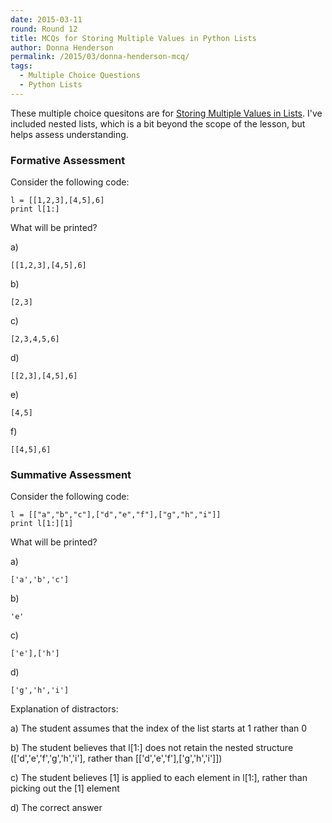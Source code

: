 ```yaml
---
date: 2015-03-11
round: Round 12
title: MCQs for Storing Multiple Values in Python Lists
author: Donna Henderson
permalink: /2015/03/donna-henderson-mcq/
tags:
  - Multiple Choice Questions
  - Python Lists
---
```


These multiple choice quesitons are for [Storing Multiple Values in Lists](http://swcarpentry.github.io/python-novice-inflammation/03-lists.html).
I've included nested lists, which is a bit beyond the scope of the lesson, but helps assess understanding. 

### Formative Assessment

Consider the following code:

    l = [[1,2,3],[4,5],6]
    print l[1:]



What will be printed?

a)

    [[1,2,3],[4,5],6] 

b)

    [2,3] 

c)

    [2,3,4,5,6]

d)

    [[2,3],[4,5],6] 

e)

    [4,5]

f)

    [[4,5],6] 


### Summative Assessment

Consider the following code:

    l = [["a","b","c"],["d","e","f"],["g","h","i"]]
    print l[1:][1]



What will be printed?

a)

    ['a','b','c']

b)

    'e'

c)

    ['e'],['h']

d)

    ['g','h','i']

Explanation of distractors:

a) The student assumes that the index of the list starts at 1 rather than 0

b) The student believes that l[1:] does not retain the nested structure 
   (['d','e','f','g','h','i'], rather than [['d','e','f'],['g','h','i']])

c) The student believes [1] is applied to each element in l[1:], rather than
   picking out the [1] element 

d) The correct answer
